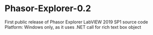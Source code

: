 # Phasor-Explorer-0.2

First public release of Phasor Explorer
LabVIEW 2019 SP1 source code
Platform: Windows only, as it uses .NET call for rich text box object
